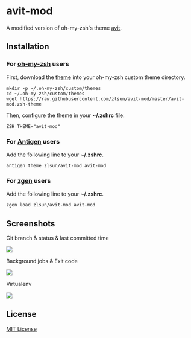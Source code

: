 # avit-mod

A modified version of oh-my-zsh's theme [avit](https://github.com/robbyrussell/oh-my-zsh/blob/master/themes/avit.zsh-theme).

## Installation

### For [oh-my-zsh](http://ohmyz.sh/) users

First, download the [theme](https://raw.githubusercontent.com/zlsun/avit-mod/master/avit-mod.zsh-theme) into your oh-my-zsh custom theme directory.

```shell
mkdir -p ~/.oh-my-zsh/custom/themes
cd ~/.oh-my-zsh/custom/themes
wget https://raw.githubusercontent.com/zlsun/avit-mod/master/avit-mod.zsh-theme
```

Then, configure the theme in your **~/.zshrc** file:

```shell
ZSH_THEME="avit-mod"
```

### For [Antigen](https://github.com/zsh-users/antigen) users

Add the following line to your **~/.zshrc**.

```shell
antigen theme zlsun/avit-mod avit-mod
```

### For [zgen](https://github.com/tarjoilija/zgen) users

Add the following line to your **~/.zshrc**.

```shell
zgen load zlsun/avit-mod avit-mod
```

## Screenshots

Git branch & status & last committed time

![](http://i.imgur.com/ZEw1SiH.png)

Background jobs & Exit code

![](http://i.imgur.com/h7kpuny.png)

Virtualenv

![](http://i.imgur.com/AlBHUV0.png)

## License

[MIT License](LICENSE)

